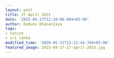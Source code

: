 ```yaml
---
layout: post
title: 27 April 2015
date: '2015-04-27T12:10:00.004+03:00'
author: Dedunu Dhananjaya
tags:
- nature
- sri lanka
modified_time: '2020-05-31T12:12:44.764+03:00'
featured_image: 2015-04-27-27-april-2015.jpg
---
```


